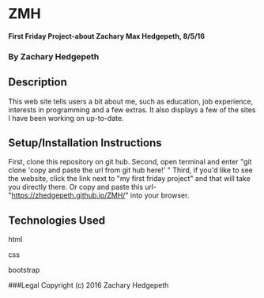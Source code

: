 # ZMH

#### First Friday Project-about Zachary Max Hedgepeth, 8/5/16

### By Zachary Hedgepeth

## Description
This web site tells users a bit about me, such as education, job experience, interests in programming and a few extras.
It also displays a few of the sites I have been working on up-to-date.

## Setup/Installation Instructions
First, clone this repository on git hub.
Second, open terminal and enter "git clone 'copy and paste the url from git hub here!' "
Third, if you'd like to see the website, click the link next to "my first friday project"
and that will take you directly there. Or copy and paste this url- "https://zhedgepeth.github.io/ZMH/" into your browser.
## Technologies Used
html

css

bootstrap

###Legal
Copyright (c) 2016 Zachary Hedgepeth
